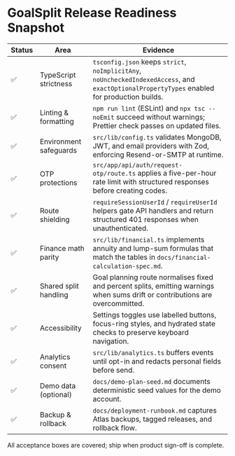 # GoalSplit Release Readiness Snapshot

| Status | Area                   | Evidence                                                                                                                                     |
| ------ | ---------------------- | -------------------------------------------------------------------------------------------------------------------------------------------- |
| ✅     | TypeScript strictness  | `tsconfig.json` keeps `strict`, `noImplicitAny`, `noUncheckedIndexedAccess`, and `exactOptionalPropertyTypes` enabled for production builds. |
| ✅     | Linting & formatting   | `npm run lint` (ESLint) and `npx tsc --noEmit` succeed without warnings; Prettier check passes on updated files.                             |
| ✅     | Environment safeguards | `src/lib/config.ts` validates MongoDB, JWT, and email providers with Zod, enforcing Resend-or-SMTP at runtime.                               |
| ✅     | OTP protections        | `src/app/api/auth/request-otp/route.ts` applies a five-per-hour rate limit with structured responses before creating codes.                  |
| ✅     | Route shielding        | `requireSessionUserId` / `requireUserId` helpers gate API handlers and return structured 401 responses when unauthenticated.                 |
| ✅     | Finance math parity    | `src/lib/financial.ts` implements annuity and lump-sum formulas that match the tables in `docs/financial-calculation-spec.md`.               |
| ✅     | Shared split handling  | Goal planning route normalises fixed and percent splits, emitting warnings when sums drift or contributions are overcommitted.               |
| ✅     | Accessibility          | Settings toggles use labelled buttons, focus-ring styles, and hydrated state checks to preserve keyboard navigation.                         |
| ✅     | Analytics consent      | `src/lib/analytics.ts` buffers events until opt-in and redacts personal fields before send.                                                  |
| ✅     | Demo data (optional)   | `docs/demo-plan-seed.md` documents deterministic seed values for the demo account.                                                           |
| ✅     | Backup & rollback      | `docs/deployment-runbook.md` captures Atlas backups, tagged releases, and rollback flow.                                                     |

All acceptance boxes are covered; ship when product sign-off is complete.
